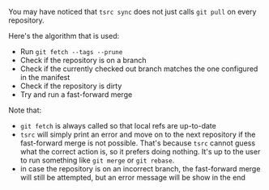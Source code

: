 You may have noticed that `tsrc sync` does not just calls `git pull` on every repository.

Here's the algorithm that is used:


* Run `git fetch --tags --prune`
* Check if the repository is on a branch
* Check if the currently checked out branch matches the one configured in
  the manifest
* Check if the repository is dirty
* Try and run a fast-forward merge

Note that:

* `git fetch` is always called so that local refs are up-to-date
* `tsrc` will simply print an error and move on to the next repository if the
  fast-forward merge is not possible. That's because `tsrc` cannot guess
  what the correct action is, so it prefers doing nothing. It's up
  to the user to run something like `git merge` or `git rebase`.
* in case the repository is on an incorrect branch, the fast-forward merge will
  still be attempted, but an error message will be show in the end

